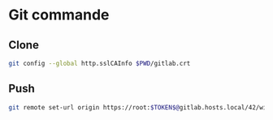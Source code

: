 # Git commande

## Clone

```sh
git config --global http.sslCAInfo $PWD/gitlab.crt
```

## Push

```sh
git remote set-url origin https://root:$TOKEN$@gitlab.hosts.local/42/wil.git
```
